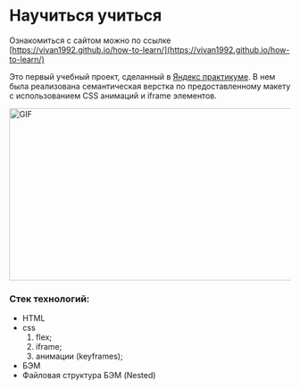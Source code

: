 # Научиться учиться
Ознакомиться с сайтом можно по ссылке [https://vivan1992.github.io/how-to-learn/](https://vivan1992.github.io/how-to-learn/)

Это первый учебный проект, сделанный в [Яндекс практикуме](https://practicum.yandex.ru). В нем была реализована семантическая верстка по предоставленному макету с использованием CSS анимаций и iframe элементов.

<img object-fit="cover" alt="GIF" src="https://github.com/vivan1992/how-to-learn/blob/c9d651ad31df021340a4d6e72556ab7d15fd7f4a/previewHowToLearn.gif?raw=true" width="640" height="308" />

### Стек технологий:

* HTML
* css
  1. flex;
  2. iframe;
  3. анимации (keyframes);
* БЭМ
* Файловая структура БЭМ (Nested)

